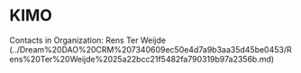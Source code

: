 # KIMO

Contacts in Organization: Rens Ter Weijde (../Dream%20DAO%20CRM%207340609ec50e4d7a9b3aa35d45be0453/Rens%20Ter%20Weijde%2025a22bcc21f5482fa790319b97a2356b.md)